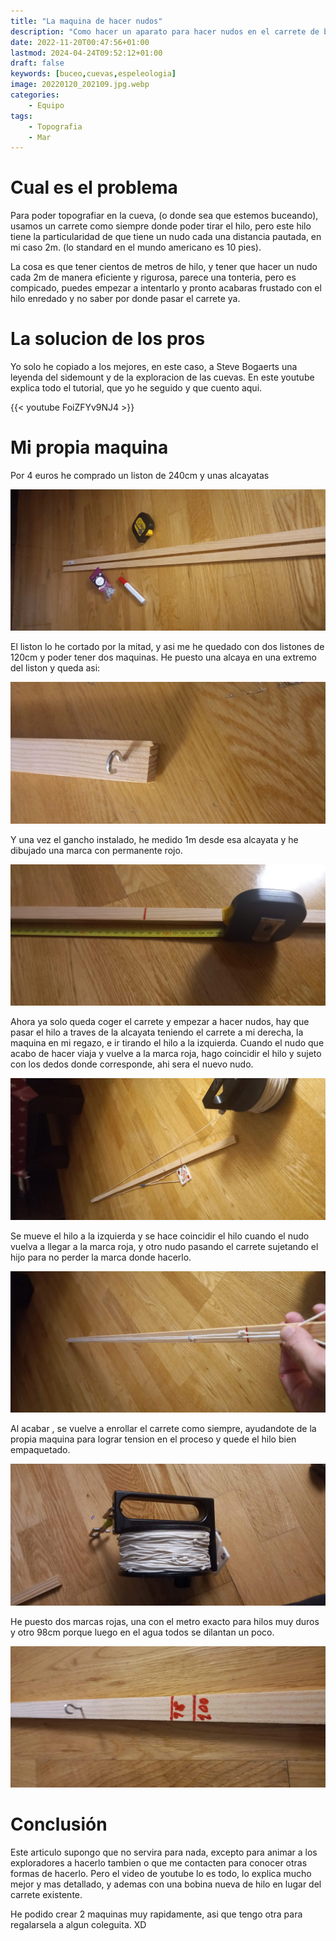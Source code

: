 ```yaml
---
title: "La maquina de hacer nudos"
description: "Como hacer un aparato para hacer nudos en el carrete de buceo"
date: 2022-11-20T00:47:56+01:00
lastmod: 2024-04-24T09:52:12+01:00
draft: false
keywords: [buceo,cuevas,espeleologia]
image: 20220120_202109.jpg.webp
categories:
    - Equipo
tags:
    - Topografia
    - Mar
---
```


# Cual es el problema

Para poder topografiar en la cueva, (o donde sea que estemos buceando), usamos un carrete como siempre donde poder tirar el hilo, pero este hilo tiene la particularidad de que tiene un nudo cada una distancia pautada, en mi caso 2m. (lo standard en el mundo americano es 10 pies).

La cosa es que tener cientos de metros de hilo, y tener que hacer un nudo cada 2m de manera eficiente y rigurosa, parece una tonteria, pero es compicado, puedes empezar a intentarlo y pronto acabaras frustado con el hilo enredado y no saber por donde pasar el carrete ya.

# La solucion de los pros

Yo solo he copiado a los mejores, en este caso, a Steve Bogaerts una leyenda del sidemount y de la exploracion de las cuevas. En este youtube explica todo el tutorial, que yo he seguido y que cuento aqui.

{{< youtube FoiZFYv9NJ4 >}}

# Mi propia maquina

Por 4 euros he comprado un liston de 240cm y unas alcayatas

![Material utilizado](20220120_201551.jpg.webp)

El liston lo he cortado por la mitad, y asi me he quedado con dos listones de 120cm y poder tener dos maquinas. He puesto una alcaya en una extremo del liston y queda asi:

![Gancho del final](20220120_201818.jpg.webp)

Y una vez el gancho instalado, he medido 1m desde esa alcayata y he dibujado una marca con permanente rojo.

![Poniendo la marca roja a 1m](20220120_202107.jpg.webp)

Ahora ya solo queda coger el carrete y empezar a hacer nudos, hay que pasar el hilo a traves de la alcayata teniendo el carrete a mi derecha, la maquina en mi regazo, e ir tirando el hilo a la izquierda. Cuando el nudo que acabo de hacer viaja y vuelve a la marca roja, hago coincidir el hilo y sujeto con los dedos donde corresponde, ahi sera el nuevo nudo.

![Empezando con el primer nudo](20220120_204431.jpg.webp)

Se mueve el hilo a la izquierda y se hace coincidir el hilo cuando el nudo vuelva a llegar a la marca roja, y otro nudo pasando el carrete sujetando el hijo para no perder la marca donde hacerlo.

![Anudando gracias al anterior nudo](20220120_204851.jpg.webp)

Al acabar , se vuelve a enrollar el carrete como siempre, ayudandote de la propia maquina para lograr tension en el proceso y quede el hilo bien empaquetado.

![Carrete acabado](20220120_213657.jpg.webp)

He puesto dos marcas rojas, una con el metro exacto para hilos muy duros y otro 98cm porque luego en el agua todos se dilantan un poco.

![Mas marcas para distintos tipos de hilo](20220120_214648.jpg.webp)


# Conclusión

Este articulo supongo que no servira para nada, excepto para animar a los exploradores a hacerlo tambien o que me contacten para conocer otras formas de hacerlo. Pero el video de youtube lo es todo, lo explica mucho mejor y mas detallado, y ademas con una bobina nueva de hilo en lugar del carrete existente.

He podido crear 2 maquinas muy rapidamente, asi que tengo otra para regalarsela a algun coleguita. XD








